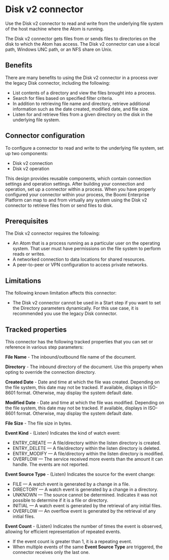 # Disk v2 connector 

<head>
  <meta name="guidename" content="Integration"/>
  <meta name="context" content="GUID-d88d0ca9-b27e-44bd-ac32-dc1233e68123"/>
</head>


Use the Disk v2 connector to read and write from the underlying file system of the host machine where the Atom is running.

The Disk v2 connector gets files from or sends files to directories on the disk to which the Atom has access. The Disk v2 connector can use a local path, Windows UNC path, or an NFS share on Unix.

## Benefits

There are many benefits to using the Disk v2 connector in a process over the legacy Disk connector, including the following:

-   List contents of a directory and view the files brought into a process.
-   Search for files based on specified filter criteria.
-   In addition to retrieving file name and directory, retrieve additional information such as the date created, modified date, and file size.
-   Listen for and retrieve files from a given directory on the disk in the underlying file system.

## Connector configuration 

To configure a connector to read and write to the underlying file system, set up two components:

-   Disk v2 connection
-   Disk v2 operation

This design provides reusable components, which contain connection settings and operation settings. After building your connection and operation, set up a connector within a process. When you have properly configured your connector within your process, the Boomi Enterprise Platform can map to and from virtually any system using the Disk v2 connector to retrieve files from or send files to disk.

## Prerequisites 

The Disk v2 connector requires the following:

-   An Atom that is a process running as a particular user on the operating system. That user must have permissions on the file system to perform reads or writes.
-   A networked connection to data locations for shared resources.
-   A peer-to-peer or VPN configuration to access private networks.

## Limitations 

The following known limitation affects this connector:

-   The Disk v2 connector cannot be used in a Start step if you want to set the Directory parameters dynamically. For this use case, it is recommended you use the legacy Disk connector.


## Tracked properties 

This connector has the following tracked properties that you can set or reference in various step parameters:

**File Name** - 
The inbound/outbound file name of the document.

**Directory** - 
The inbound directory of the document. Use this property when opting to override the connection directory.

**Created Date** - 
Date and time at which the file was created. Depending on the file system, this date may not be tracked. If available, displays in ISO-8601 format. Otherwise, may display the system default date.

**Modified Date** - 
Date and time at which the file was modified. Depending on the file system, this date may not be tracked. If available, displays in ISO-8601 format. Otherwise, may display the system default date.

**File Size** - 
The file size in bytes.

**Event Kind** - 
\(Listen\) Indicates the kind of watch event:

-   ENTRY\_CREATE — A file/directory within the listen directory is created.
-   ENTRY\_DELETE — A file/directory within the listen directory is deleted.
-   ENTRY\_MODIFY — A file/directory within the listen directory is modified.
-   OVERFLOW — The service received more events than the amount it can handle. The events are not reported.

**Event Source Type** - 
\(Listen\) Indicates the source for the event change:

-   FILE — A watch event is generated by a change in a file.
-   DIRECTORY — A watch event is generated by a change in a directory.
-   UNKNOWN — The source cannot be determined. Indicates it was not possible to determine if it is a file or directory.
-   INITIAL — A watch event is generated by the retrieval of any initial files.
-   OVERFLOW — An overflow event is generated by the retrieval of any initial files.

**Event Count** - 
\(Listen\) Indicates the number of times the event is observed, allowing for efficient representation of repeated events.

-   If the event count is greater than 1, it is a repeating event.
-   When multiple events of the same **Event Source Type** are triggered, the connector receives only the last one.